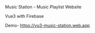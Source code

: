 Music Station - Music Playlist Website
<p>Vue3 with Firebase</p>

Demo- https://vu3-music-station.web.app
